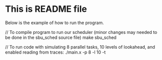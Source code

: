 # This is README file

Below is the example of how to run the program.

// To compile program to run our scheduler (minor changes may needed to be done in the sbu_sched source file)
make sbu_sched

// To run code with simulating 8 parallel tasks, 10 levels of lookahead, and enabled reading from traces:
./main.x -p 8 -l 10 -t

